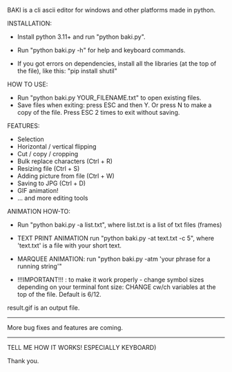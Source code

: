 BAKI is a cli ascii editor for windows and other platforms made in python.

INSTALLATION:

* Install python 3.11+ and run "python baki.py".
* Run "python baki.py -h" for help and keyboard commands.

* If you got errors on dependencies, install all the libraries (at the top of the file), like this: "pip install shutil"

HOW TO USE:

* Run "python baki.py YOUR_FILENAME.txt" to open existing files.
* Save files when exiting: press ESC and then Y. Or press N to make a copy of the file. Press ESC 2 times to exit without saving.

FEATURES:

* Selection
* Horizontal / vertical flipping
* Cut / copy / cropping
* Bulk replace characters (Ctrl + R)
* Resizing file (Ctrl + S)
* Adding picture from file (Ctrl + W)
* Saving to JPG (Ctrl + D)
* GIF animation!
* ... and more editing tools

ANIMATION HOW-TO:

* Run "python baki.py -a list.txt", where list.txt is a list of txt files (frames)
* TEXT PRINT ANIMATION run "python baki.py -at text.txt -c 5", where 'text.txt' is a file with your short text.
* MARQUEE ANIMATION: run "python baki.py -atm 'your phrase for a running string'"

* !!!IMPORTANT!!! : to make it work properly - change symbol sizes depending on your terminal font size: CHANGE cw/ch variables at the top of the file. Default is 6/12.

result.gif is an output file.

--------

More bug fixes and features are coming.

--------

TELL ME HOW IT WORKS! ESPECIALLY KEYBOARD)

Thank you.
